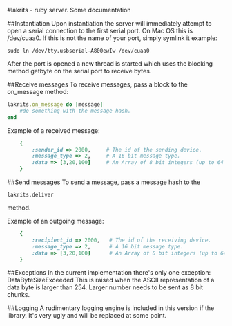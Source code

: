 #lakrits - ruby server.
Some documentation

##Instantiation
Upon instantiation the server will immediately attempt to open a serial connection to the first serial port. On Mac OS this is /dev/cuaa0. If this is not the name of your port, simply symlink it
example: 
````
sudo ln /dev/tty.usbserial-A800ewIw /dev/cuaa0
````

After the port is opened a new thread is started which uses the blocking method getbyte on the serial port to receive bytes.

##Receive messages
To receive messages, pass a block to the on_message method:

```ruby
lakrits.on_message do |message|
	#do something with the message hash.
end
```
Example of a received message:

```ruby
	{
		:sender_id => 2000, 	# The id of the sending device.
		:message_type => 2, 	# A 16 bit message type.
		:data => [3,20,100]		# An Array of 8 bit integers (up to 64 bytes).
	}
```

##Send messages
To send a message, pass a message hash to the 
````
lakrits.deliver
````
method.

Example of an outgoing message:

```ruby
	{
		:recipient_id => 2000, 	 # The id of the receiving device.
		:message_type => 2, 	 # A 16 bit message type.
		:data => [3,20,100]		 # An Array of 8 bit integers (up to 64 bytes).
	}
```


##Exceptions
In the current implementation there's only one exception: DataByteSizeExceeded
This is raised when the ASCII representation of a data byte is larger than 254. Larger number needs to be sent as 8 bit chunks.

##Logging
A rudimentary logging engine is included in this version if the library. It's very ugly and will be replaced at some point.